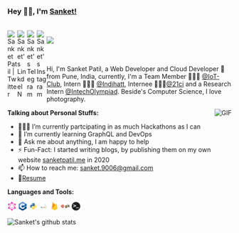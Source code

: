### Hey 👋🏽, I'm [Sanket!](https://www.sanketpatil.me) 

<br/>


<a href="https://twitter.com/SanketP12344827">
  <img align="left" alt="Sanket Patil | Twitter" width="22px" src="https://cdn.jsdelivr.net/npm/simple-icons@v3/icons/twitter.svg" />
</a>
<a href="https://www.linkedin.com/in/sanket-patil-b4134362/">
  <img align="left" alt="Sanket's LinkdeIN" width="22px" src="https://cdn.jsdelivr.net/npm/simple-icons@v3/icons/linkedin.svg" />
</a>
<a href="https://t.me/Patil_Sanket">
  <img align="left" alt="Sanket's Telegram" width="22px" src="https://cdn.jsdelivr.net/npm/simple-icons@v3/icons/telegram.svg" />
</a>
<a href="https://www.instagram.com/____sanket____patil____/">
  <img align="left" alt="Sanket's Instagram" width="22px" src="https://cdn.jsdelivr.net/npm/simple-icons@v3/icons/instagram.svg" />
</a>


![](https://visitor-badge.glitch.me/badge?page_id=abhisheknaiidu.abhisheknaiidu)

<br />

Hi, I'm Sanket Patil, a Web Developer and Cloud Developer 🚀 from Pune, India, currently, I'm a  Team Member 🙍🏽‍♂️ [@IoT-Club](https://jscoeiotclub.in/), Intern 👨🏽‍💻 [@Indihatt](https://indihatt.com/), Internee 👨🏽‍💼[@21ci](http://www.21ci.com/index.html) and a  Research Intern [@IntechOlympiad](https://portal.coepvlab.ac.in/InTechOlympiad/). Beside's Computer Science, I love photography.

  <img align="right" alt="GIF" src="https://media.giphy.com/media/836HiJc7pgzy8iNXCn/giphy.gif" />
  
**Talking about Personal Stuffs:**

- 👨🏽‍💻 I’m currently partcipating in as much Hackathons as I can
- 🌱 I’m currently learning GraphQL and DevOps
- 💬 Ask me about anything, I am happy to help
- ⚡️ Fun-Fact: I started writing blogs, by publishing them on my own website [sanketpatil.me](https://www.sanketpatil.me/) in 2020
- 📫 How to reach me: sanket.9006@gmail.com
- 📝[Resume](https://www.sanketpatil.me/wp-content/uploads/2020/07/Sanket-Patil-_-Rsesume.pdf)

**Languages and Tools:**  

<code><img height="20" src="https://raw.githubusercontent.com/github/explore/5c058a388828bb5fde0bcafd4bc867b5bb3f26f3/topics/graphql/graphql.png"></code>
<code><img height="20" src="https://raw.githubusercontent.com/github/explore/80688e429a7d4ef2fca1e82350fe8e3517d3494d/topics/cpp/cpp.png"></code>
<code><img height="20" src="https://raw.githubusercontent.com/github/explore/80688e429a7d4ef2fca1e82350fe8e3517d3494d/topics/python/python.png"></code>
<code><img height="20" src="https://raw.githubusercontent.com/github/explore/80688e429a7d4ef2fca1e82350fe8e3517d3494d/topics/mysql/mysql.png"></code>
<code><img height="20" src="https://raw.githubusercontent.com/github/explore/80688e429a7d4ef2fca1e82350fe8e3517d3494d/topics/firebase/firebase.png"></code>
<code><img height="20" src="https://raw.githubusercontent.com/github/explore/80688e429a7d4ef2fca1e82350fe8e3517d3494d/topics/git/git.png"></code>
<code><img height="20" src="https://raw.githubusercontent.com/github/explore/80688e429a7d4ef2fca1e82350fe8e3517d3494d/topics/terminal/terminal.png"></code>



![Sanket's github stats](https://github-readme-stats.vercel.app/api?username=sanket9006&show_icons=true&hide_border=true)

